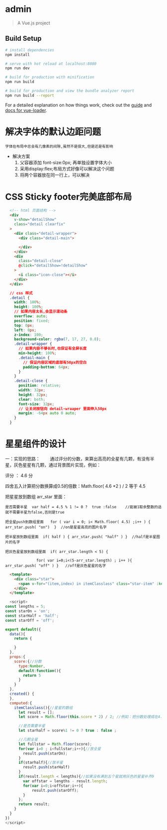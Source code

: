 # admin

> A Vue.js project

## Build Setup

``` bash
# install dependencies
npm install

# serve with hot reload at localhost:8080
npm run dev

# build for production with minification
npm run build

# build for production and view the bundle analyzer report
npm run build --report
```

For a detailed explanation on how things work, check out the [guide](http://vuejs-templates.github.io/webpack/) and [docs for vue-loader](http://vuejs.github.io/vue-loader).

# 解决字体的默认边距问题
`字体在布局中总会有几像素的间隙,虽然不是很大,但是还是有影响`
+ 解决方案
  1. 父容器添加 font-size:0px; 再单独设置字体大小
  2. 采用display:flex;布局方式好像可以解决这个问题
  3. 将两个容器放在同一行上，可以解决

# CSS Sticky footer完美底部布局
```html
  <!-- html 页面结构 -->
  <div
    v-show="detailShow"
    class="detail clearfix"
  >
    <div class="detail-wrapper">
      <div class="detail-main">

      </div>
    </div>
    <div
      class="detail-close"
      @click="detailShow=!detailShow"
    >
      <i class="icon-close"></i>
    </div>
  </div>
```
```css
  // css 样式
  .detail {
    width: 100%;
    height: 100%;
    // 如果内容太长,会显示滚动条
    overflow: auto;
    position: fixed;
    top: 0px;
    left: 0px;
    z-index: 100;
    background-color: rgba(7, 17, 27, 0.8);
    .detail-wrapper {
      // 如果内容不够长时,也保证有全屏长度
      min-height: 100%;
      .detail-main {
        // 保证内容区域的底部有50px的空白
        padding-bottom: 64px;
      }
    }
    .detail-close {
      position: relative;
      width: 32px;
      height: 32px;
      clear: both;
      font-size: 32px;
      // 让关闭按钮向 detail-wraaper 里面伸入50px
      margin: -64px auto 0 auto;
    }
  }
```
# 星星组件的设计
一：实现的思路：
　　通过评分的分数，来算出高亮的全星有几颗，有没有半星，灰色星星有几颗，通过背景图片实现，例如：

  评分 ： 4.6 分 

  四舍五入计算把分数换算成0.5的倍数：Math.floor( 4.6 *2 ) / 2   等于 4.5

  把星星放到数组 arr_star 里面：

    是否需要半星  var half = 4.5 % 1 != 0 ?  true :false    //能被1取余整数的话就不需要半星为false,否则是true

    把全星push到数组里面   for ( var i = 0; i< Math.floor( 4.5) ;i++ ) {  arr_star.push( "on")  }  //on是星星高亮的图片名字

    把半星放到数组里面  if( half ) { arr_star.push( "half" ) }  //half是半星图片的名字

    把灰色星星放到数组里面  if( arr_star.length < 5) { 

                  for( var i=0;i<(5-arr_star.length) ; i++ ){  arr_star.push( "off" ) }   //off是灰色星星的名字


```html
  <template>
    <div class="star">
      <span v-for="(item,index) in itemClasslass" class="star-item" :key="index" :class="item"></span>
    </div>
  </template>
```
```js
  <script>
const lengths = 5;
const starOn = 'on';
const starHalf = 'half';
const starOff = 'off';

export default({
  data(){
    return {

    }
  },
  props:{
    score:{//分数
      type:Number,
      default:function(){
        return 5
      }
    }
  },
  created() {
  },
  computed:{
    itemClasslass(){//星星的数组
      let result = [];
      let score = Math.floor(this.score * 2) / 2; //例如：把分数处理成在4.5以上及4.5就变成向上取整5，在4.5以下就变成4.5

      //是否需要半星
      let starhalf = score%1 != 0 ? true : false ;

      //几颗全星
      let fullstar = Math.floor(score);
      for(var i=0 ; i<fullstar;i++){//放全星
        result.push(starOn);
      }
      if(starhalf){//放半星
        result.push(starHalf)
      }
      if(result.length < lengths){//如果没有满到五个星就用灰色的星星补齐9
        var offstar = lengths - result.length;
        for(var i=0;i<offstar;i++){
            result.push(starOff);
        }
      };
      return result;
    }
  }
})
</script>
```









